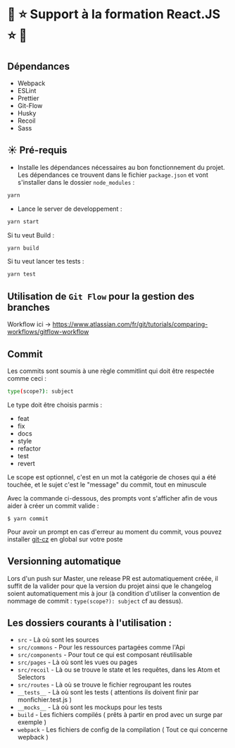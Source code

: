 # :rocket: :star: Support à la formation React.JS :star: :rocket:

## Dépendances

- Webpack
- ESLint
- Prettier
- Git-Flow
- Husky
- Recoil
- Sass


## :sunny: Pré-requis

- Installe les dépendances nécessaires au bon fonctionnement du projet. 
Les dépendances ce trouvent dans le fichier `package.json` et vont s'installer dans le dossier `node_modules` :

```bash
yarn
```

- Lance le server de developpement :

```bash
yarn start
```

Si tu veut Build :

```bash
yarn build
```

Si tu veut lancer tes tests :

```bash
yarn test
```

## Utilisation de `Git Flow` pour la gestion des branches
Workflow ici -> https://www.atlassian.com/fr/git/tutorials/comparing-workflows/gitflow-workflow


## Commit

Les commits sont soumis à une règle commitlint qui doit être respectée comme ceci : 
```sh
type(scope?): subject
```

Le type doit être choisis parmis : 
- feat
- fix
- docs
- style
- refactor
- test
- revert

Le scope est optionnel, c'est en un mot la catégorie de choses qui a été touchée, et le sujet c'est le "message" du commit, tout en minuscule

Avec la commande ci-dessous, des prompts vont s'afficher afin de vous aider à créer un commit valide :

```shell
$ yarn commit
```

Pour avoir un prompt en cas d'erreur au moment du commit, vous pouvez installer [git-cz](https://www.npmjs.com/package/git-cz) en global sur votre poste

## Versionning automatique

Lors d'un push sur Master, une release PR est automatiquement créée, il suffit de la valider pour que la version du projet ainsi que le changelog soient automatiquement mis à jour (à condition d'utiliser la convention de nommage de commit : `type(scope?): subject` cf au dessus).


## Les dossiers courants à l'utilisation :

- `src` - Là où sont les sources
- `src/commons` - Pour les ressources partagées comme l'Api
- `src/components` - Pour tout ce qui est composant réutilisable
- `src/pages` - Là où sont les vues ou pages
- `src/recoil` - Là ou se trouve le state et les requêtes, dans les Atom et Selectors
- `src/routes` - Là où se trouve le fichier regroupant les routes
- `__tests__` - Là où sont les tests ( attentions ils doivent finir par monfichier.test.js )
- `__mocks__` - Là où sont les mockups pour les tests
- `build` - Les fichiers compilés ( prêts à partir en prod avec un surge par exemple )
- `webpack` - Les fichiers de config de la compilation ( Tout ce qui concerne wepback )
